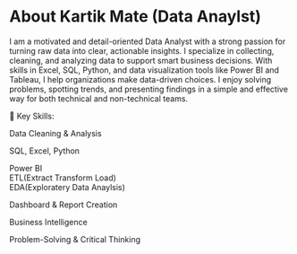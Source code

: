 # About Kartik Mate (Data Anaylst)
I am a motivated and detail-oriented Data Analyst with a strong passion for turning raw data into clear, actionable insights. I specialize in collecting, cleaning, and analyzing data to support smart business decisions. With skills in Excel, SQL, Python, and data visualization tools like Power BI and Tableau, I help organizations make data-driven choices. I enjoy solving problems, spotting trends, and presenting findings in a simple and effective way for both technical and non-technical teams.

🔧 Key Skills:

Data Cleaning & Analysis

SQL, Excel, Python

Power BI
<BR>
ETL(Extract Transform Load)
<BR>
EDA(Exploratery Data Anaylsis)

Dashboard & Report Creation

Business Intelligence

Problem-Solving & Critical Thinking
